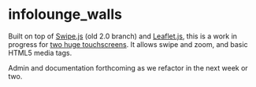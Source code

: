 infolounge_walls
================

Built on top of [Swipe.js](http://swipejs.com/) (old 2.0 branch) and [Leaflet.js](http://leafletjs.com/), this is a work in progress for [two huge touchscreens](http://blogs.walkerart.org/newmedia/2012/12/17/out-with-the-dialog-table-in-with-the-touch-wall/). It allows swipe and zoom, and basic HTML5 media tags.

Admin and documentation forthcoming as we refactor in the next week or two.

